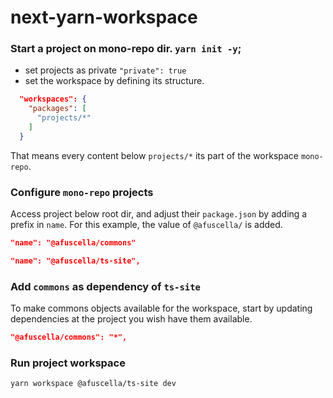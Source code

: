 # next-yarn-workspace

### Start a project on mono-repo dir. `yarn init -y`;

- set projects as private `"private": true`
- set the workspace by defining its structure.

```json
  "workspaces": {
    "packages": [
      "projects/*"
    ]
  }
```

That means every content below `projects/*` its part of the workspace `mono-repo`.


### Configure `mono-repo` projects

Access project below root dir, and adjust their `package.json` by adding a prefix in `name`. For this example, the value of `@afuscella/` is added.

```json
"name": "@afuscella/commons"
```

```json
"name": "@afuscella/ts-site",
```


### Add `commons` as dependency of `ts-site`

To make commons objects available for the workspace, start by updating dependencies at the project you wish have them available.


```json
"@afuscella/commons": "*",
```


### Run project workspace

```bash
yarn workspace @afuscella/ts-site dev
```